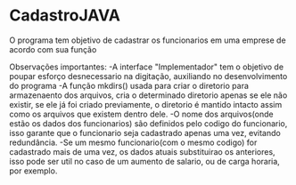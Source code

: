 # CadastroJAVA

O programa tem objetivo de cadastrar os funcionarios em uma emprese de acordo com sua função

Observações importantes:
-A interface "Implementador" tem o objetivo de poupar esforço desnecessario na digitação, auxiliando no desenvolvimento do programa
-A função mkdirs() usada para criar o diretorio para armazenaento dos arquivos, cria o determinado diretorio apenas se ele não existir, se ele já foi criado previamente, o diretorio é mantido intacto assim como os arquivos que existem dentro dele.
-O nome dos arquivos(onde estão os dados dos funcionarios) são definidos pelo codigo do funcionario, isso garante que o funcionario seja cadastrado apenas uma vez, evitando redundância.
-Se um mesmo funcionario(com o mesmo codigo) for cadastrado mais de uma vez, os dados atuais substituirao os anteriores, isso pode ser util no caso de um aumento de salario, ou de carga horaria, por exemplo.
